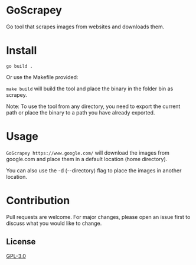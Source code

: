 # GoScrapey
Go tool that scrapes images from websites and downloads them.

# Install
```go build .```

Or use the Makefile provided:

```make build``` will build the tool and place the binary in the folder bin as scrapey.

Note: To use the tool from any directory, you need to export the current path or place the binary to a path you have already exported.

# Usage
```GoScrapey https://www.google.com/``` will download the images from google.com and place them in a default location (home directory).

You can also use the -d (--directory) flag to place the images in another location.

# Contribution
Pull requests are welcome. For major changes, please open an issue first to discuss what you would like to change.

## License
[GPL-3.0](https://choosealicense.com/licenses/gpl-3.0/)
